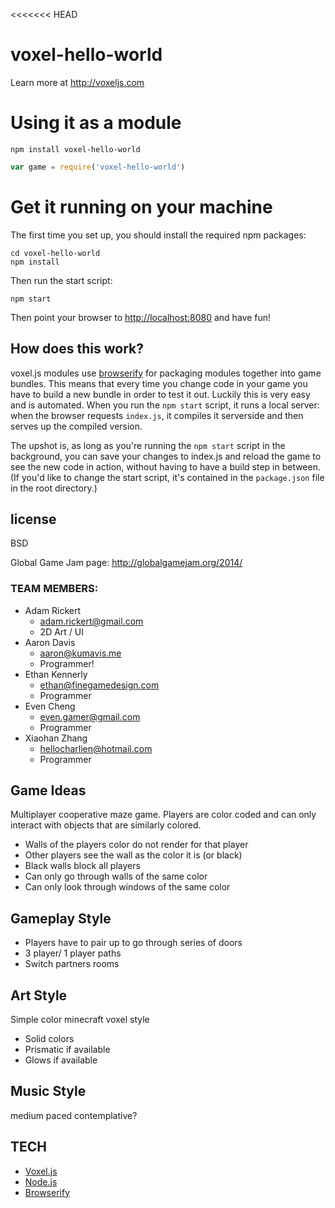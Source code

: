 <<<<<<< HEAD
# voxel-hello-world

Learn more at http://voxeljs.com

# Using it as a module

`npm install voxel-hello-world`

```javascript
var game = require('voxel-hello-world')
```

# Get it running on your machine

The first time you set up, you should install the required npm packages:

```
cd voxel-hello-world
npm install
```

Then run the start script:

```
npm start
```

Then point your browser to [http://localhost:8080](http://localhost:8080) and have fun!

## How does this work?

voxel.js modules use [browserify](http://browserify.org) for packaging modules together into game bundles. This means that every time you change code in your game you have to build a new bundle in order to test it out. Luckily this is very easy and is automated. When you run the `npm start` script, it runs a local server: when the browser requests `index.js`, it compiles it serverside and then serves up the compiled version.

The upshot is, as long as you're running the `npm start` script in the background, you can save your changes to index.js and reload the game to see the new code in action, without having to have a build step in between. (If you'd like to change the start script, it's contained in the `package.json` file in the root directory.)

## license

BSD


Global Game Jam page: http://globalgamejam.org/2014/

### TEAM MEMBERS:

* Adam Rickert
  - adam.rickert@gmail.com
  - 2D Art / UI
* Aaron Davis
  - aaron@kumavis.me
  - Programmer!
* Ethan Kennerly
  - ethan@finegamedesign.com
  - Programmer
* Even Cheng
  - even.gamer@gmail.com
  - Programmer
* Xiaohan Zhang
  - hellocharlien@hotmail.com
  - Programmer


Game Ideas
----------
Multiplayer cooperative maze game. Players are color coded and can 
only interact with objects that are similarly colored.

- Walls of the players color do not render for that player
- Other players see the wall as the color it is (or black)
- Black walls block all players
- Can only go through walls of the same color
- Can only look through windows of the same color


Gameplay Style
----------
- Players have to pair up to go through series of doors
- 3 player/ 1 player paths
- Switch partners rooms


Art Style
----------
Simple color minecraft voxel style
- Solid colors
- Prismatic if available
- Glows if available


Music Style
----------
medium paced
contemplative?


TECH
----------
- [Voxel.js](http://voxeljs.com/)
- [Node.js](http://nodejs.org/)
- [Browserify](http://browserify.org/)
